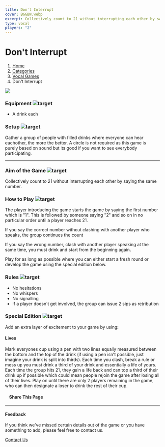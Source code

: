 ```yaml
---
title: Don't Interrupt
cover: BGGBW.webp
excerpt: Collectively count to 21 without interrupting each other by saying the same number.
type: vocal
players: "2"
---
```


# Don't Interrupt

1.  [Home](/)
2.  [Categories](GameCategories)
3.  [Vocal Games](GameCategories/VocalGames)
4.  Don't Interrupt

![](images/dontinterrupt.webp)

### Equipment ![target](images/liquor.webp)

-   A drink each

### Setup ![target](images/settings.webp)

Gather a group of people with filled drinks where everyone can hear eachother, the more the better. A circle is not required as this game is purely based on sound but its good if you want to see everybody participating.

* * *

### Aim of the Game ![target](images/target.webp)

Collectively count to 21 without interrupting each other by saying the same number.

### How to Play ![target](images/question.webp)

The player introducing the game starts the game by saying the first number which is "1". This is followed by someone saying "2" and so on in no particular order until a player reaches 21.

If you say the correct number without clashing with another player who speaks, the group continues the count

If you say the wrong number, clash with another player speaking at the same time, you must drink and start from the beginning again.

Play for as long as possible where you can either start a fresh round or develop the game using the special edition below.

### Rules ![target](images/rules.webp)

-   No hesitations
-   No whispers
-   No signalling
-   If a player doesn't get involved, the group can issue 2 sips as retribution

### Special Edition ![target](images/special.webp)

Add an extra layer of excitement to your game by using:

#### **Lives**

Mark everyones cup using a pen with two lines equally measured between the bottom and the top of the drink (if using a pen isn't possible, just imagine your drink is split into thirds). Each time you clash, break a rule or mess up you must drink a third of your drink and essentially a life of yours. Each time the group hits 21, they gain a life back and can top a third of their drink up if possible which could mean people rejoin the game after losing all of their lives. Play on until there are only 2 players remaining in the game, who can then designate a loser to drink the rest of their cup.

####     Share This Page

[](https://www.facebook.com/sharer/sharer.php?u=beergogglegames.co.uk/GameCategories/VocalGames/dontinterrupt)[](https://www.instagram.com/direct/new/)[](https://twitter.com/intent/tweet?url=beergogglegames.co.uk/GameCategories/VocalGames/dontinterrupt)

* * *

#### Feedback

If you think we've missed certain details out of the game or you have something to add, please feel free to contact us.

  
  
  
[Contact Us](contact)
